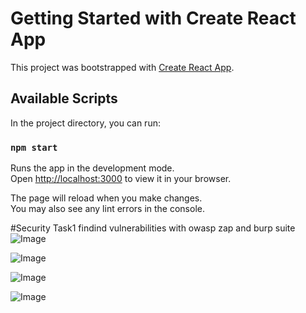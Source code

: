 # Getting Started with Create React App

This project was bootstrapped with [Create React App](https://github.com/facebook/create-react-app).

## Available Scripts

In the project directory, you can run:

### `npm start`

Runs the app in the development mode.\
Open [http://localhost:3000](http://localhost:3000) to view it in your browser.

The page will reload when you make changes.\
You may also see any lint errors in the console.

#Security Task1
findind vulnerabilities with owasp zap and burp suite
![Image](https://github.com/user-attachments/assets/314d7449-b917-41c1-afbe-52899284583a)

![Image](https://github.com/user-attachments/assets/67d0d872-14e1-492f-9fa6-4aab8b7e4063)

![Image](https://github.com/user-attachments/assets/63c4bdb5-7597-4f64-af11-d620090b5ccd)

![Image](https://github.com/user-attachments/assets/e2172da2-7eea-433d-b972-09285c36e7b9)
